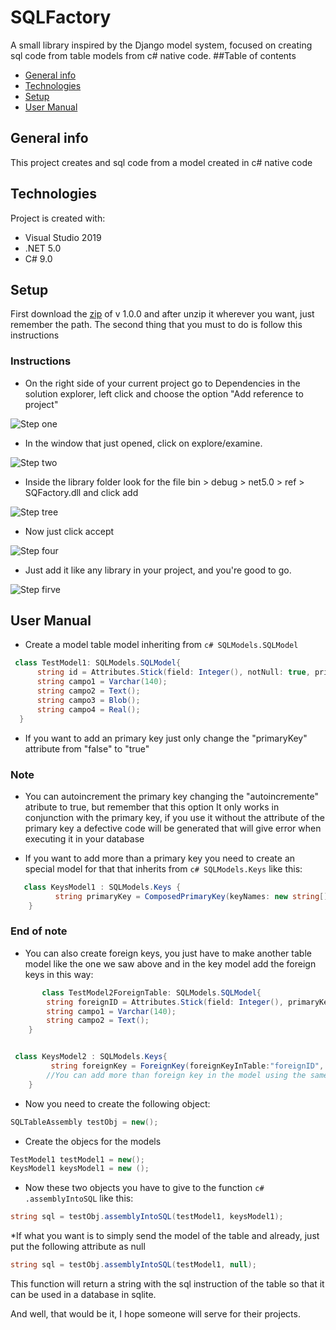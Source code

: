 # SQLFactory
A small library inspired by the Django model system, focused on creating sql code from table models from c# native code.
##Table of contents 
* [General info](#general-info)
* [Technologies](#technologies)
* [Setup](#setup)
* [User Manual](#user-manual)
## General info
This project creates and sql code from a model created in c# native code
## Technologies
Project is created with:
* Visual Studio 2019
* .NET 5.0
* C# 9.0
## Setup
  First download the [zip](https://github.com/aldomalaca1/SQLFactory/blob/master/SQLFactory.rar) of v 1.0.0 and after unzip it wherever you want, just remember the path.
  The second thing that you must to do is follow this instructions
  ###  Instructions
  * On the right side of your current project go to Dependencies in the solution explorer, left click and choose the option "Add reference to project"
  
  ![Step one](https://i.gyazo.com/3ac62f69a6c320378fb6d44274be1b90.png)
  
  * In the window that just opened, click on explore/examine.
  
  ![Step two](https://i.gyazo.com/144d5cfb8a4eb576d479cb923624ff7b.png)
  
  * Inside the library folder look for the file bin > debug > net5.0 > ref > SQFactory.dll and click add 
  
  ![Step tree](https://i.gyazo.com/73d765378a06b7d944b6e5cd7c9f1721.png)
  
  * Now just click accept
  
  ![Step four](https://i.gyazo.com/a0c806b8402d30747b90be5d01d33dab.png)
  
  * Just add it like any library in your project, and you're good to go.
  
  ![Step firve](https://i.gyazo.com/d81492b558b82f4a1f23cdc89161d34e.png)
  
  ## User Manual
  
  * Create a model table model inheriting from  ```c# SQLModels.SQLModel``` 
  
  ```c#
   class TestModel1: SQLModels.SQLModel{
        string id = Attributes.Stick(field: Integer(), notNull: true, primaryKey: false, autoincrement: false, unique: true);
        string campo1 = Varchar(140);
        string campo2 = Text();
        string campo3 = Blob();
        string campo4 = Real();
    }
```

* If you want to add an primary key just only change the "primaryKey" attribute from "false" to "true"

### Note
* You can autoincrement the primary key changing the "autoincremente" atribute to true, but remember that this option It only works in conjunction with the primary key, 
if you use it without the attribute of the primary key a defective code will be generated that will give error when executing it in your database

* If you want to add more than a primary key you need to create an special model for that that inherits from ```c# SQLModels.Keys``` like this:
  
```c#
   class KeysModel1 : SQLModels.Keys {
          string primaryKey = ComposedPrimaryKey(keyNames: new string[] {"id","campo2"});
    }
```
### End of note
* You can also create foreign keys, you just have to make another table model like the one we saw above and in the key model add the foreign keys in this way:

```c#
       class TestModel2ForeignTable: SQLModels.SQLModel{
        string foreignID = Attributes.Stick(field: Integer(), primaryKey: true);
        string campo1 = Varchar(140);
        string campo2 = Text();
    }
```

```c#

 class KeysModel2 : SQLModels.Keys{
         string foreignKey = ForeignKey(foreignKeyInTable:"foreignID", foreignKey: "foreignID", connectToTable: "TestModel2ForeignTable");
        //You can add more than foreign key in the model using the same logic 
    }
```

* Now you need to create the following object:

```c#
SQLTableAssembly testObj = new();
```

* Create the objecs for the models

```c#
TestModel1 testModel1 = new();
KeysModel1 keysModel1 = new ();
```

* Now these two objects you have to give to the function ```c# .assemblyIntoSQL``` like this:

```c#
string sql = testObj.assemblyIntoSQL(testModel1, keysModel1);
```

*If what you want is to simply send the model of the table and already, just put the following attribute as null

```c#
string sql = testObj.assemblyIntoSQL(testModel1, null);
```

This function will return a string with the sql instruction of the table so that it can be used in a database in sqlite.

And well, that would be it, I hope someone will serve for their projects.
  
  
  
